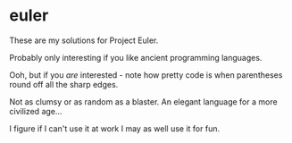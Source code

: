 
euler 
=====

These are my solutions for Project Euler.

Probably only interesting if you like ancient programming languages.

Ooh, but if you *are* interested - note how pretty code is when
parentheses round off all the sharp edges.  

Not as clumsy or as random as a blaster. An elegant language for a 
more civilized age... 

I figure if I can't use it at work I may as well use it for fun.

 
